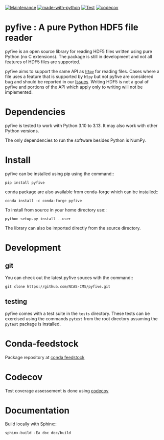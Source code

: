 [![Maintenance](https://img.shields.io/badge/Maintained%3F-yes-green.svg)](https://GitHub.com/Naereen/StrapDown.js/graphs/commit-activity)
[![made-with-python](https://img.shields.io/badge/Made%20with-Python-1f425f.svg)](https://www.python.org/)
[![Test](https://github.com/NCAS-CMS/pyfive/actions/workflows/pytest.yml/badge.svg)](https://github.com/NCAS-CMS/pyfive/actions/workflows/pytest.yml)
[![codecov](https://codecov.io/gh/NCAS-CMS/pyfive/graph/badge.svg?token=3In5JuzeGK)](https://codecov.io/gh/NCAS-CMS/pyfive)

pyfive : A pure Python HDF5 file reader
=======================================

pyfive is an open source library for reading HDF5 files written using
pure Python (no C extensions). The package is still in development and not all
features of HDF5 files are supported.

pyfive aims to support the same API as [`h5py`](https://github.com/h5py/h5py)
for reading files. Cases where a file uses a feature that is supported by `h5py`
but not pyfive are considered bug and should be reported in our [Issues](https://github.com/NCAS-CMS/pyfive/issues).
Writing HDF5 is not a goal of pyfive and portions of the API which apply only to writing will not be
implemented.

Dependencies
============

pyfive is tested to work with Python 3.10 to 3.13.  It may also work
with other Python versions.

The only dependencies to run the software besides Python is NumPy.

Install
=======

pyfive can be installed using pip using the command::

    pip install pyfive

conda package are also available from conda-forge which can be installed::

    conda install -c conda-forge pyfive

To install from source in your home directory use::

    python setup.py install --user

The library can also be imported directly from the source directory.


Development
===========

git
---

You can check out the latest pyfive souces with the command::

    git clone https://github.com/NCAS-CMS/pyfive.git

testing
-------

pyfive comes with a test suite in the ``tests`` directory.  These tests can be
exercised using the commands ``pytest`` from the root directory assuming the
``pytest`` package is installed.

Conda-feedstock
===============

Package repository at [conda feedstock](https://github.com/conda-forge/pyfive-feedstock)

Codecov
=======

Test coverage assessement is done using [codecov](https://app.codecov.io/gh/NCAS-CMS/pyfive/)

Documentation
=============

Build locally with Sphinx::

    sphinx-build -Ea doc doc/build
